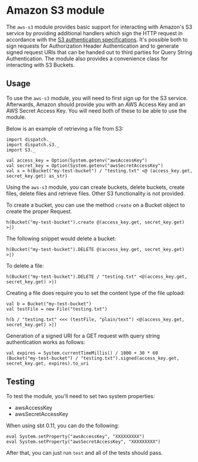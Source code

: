 Amazon S3 module
=============

The `aws-s3` module provides basic support for interacting with Amazon's
S3 service by providing additional handlers which sign the HTTP
request in accordance with the [S3 authentication specifications][1].
It's possible both to sign requests for Authorization Header 
Authentication and to generate signed request URIs that can be handed
out to third parties for Query String Authentication.
The module also provides a convenience class for interacting with S3
Buckets. 

## Usage ##
To use the `aws-s3` module, you will need to first sign up for the S3
service.  Afterwards, Amazon should provide you with an AWS Access Key
and an AWS Secret Access Key.  You will need both of these to be able
to use the module.

Below is an example of retrieving a file from S3:

    import dispatch._
    import dispatch.s3._
    import S3._
    
    val access_key = Option(System.getenv("awsAccessKey")
    val secret_key = Option(System.getenv("awsSecretAccessKey")
    val x = h(Bucket("my-test-bucket") / "testing.txt" <@ (access_key.get, secret_key.get) as_str)

Using the `aws-s3` module, you can create buckets, delete buckets,
create files, delete files and retrieve files.  Other S3 functionality
is not provided.

To create a bucket, you can use the method `create` on a Bucket
object to create the proper Request.

    h(Bucket("my-test-bucket").create @(access_key.get, secret_key.get) >|)
    
The following snippet would delete a bucket:

    h(Bucket("my-test-bucket").DELETE @(access_key.get, secret_key.get) >|)
    
To delete a file:

    h(Bucket("my-test-bucket").DELETE / "testing.txt" <@(access_key.get, secret_key.get) >|)

Creating a file does require you to set the content type of the file upload:

    val b = Bucket("my-test-bucket")
    val testFile = new File("testing.txt")
    
    h(b / "testing.txt" <<< (testFile, "plain/text") <@(access_key.get, secret_key.get) >|)
    
Generation of a signed URI for a GET request with query string authentication
works as follows:

    val expires = System.currentTimeMillis() / 1000 + 30 * 60
    (Bucket("my-test-bucket") / "testing.txt").signed(access_key.get, secret_key.get, expires).to_uri


## Testing

To test the module, you'll need to set two system properties:

* awsAccessKey
* awsSecretAccessKey

When using sbt 0.11, you can do the following:

    eval System.setProperty("awsAccessKey", "XXXXXXXXX")
    eval System.setProperty("awsSecretAccessKey", "XXXXXXXXX")

After that, you can just run `test` and all of the tests should pass.

[1]: http://docs.amazonwebservices.com/AmazonS3/latest/dev/index.html?RESTAuthentication.html
